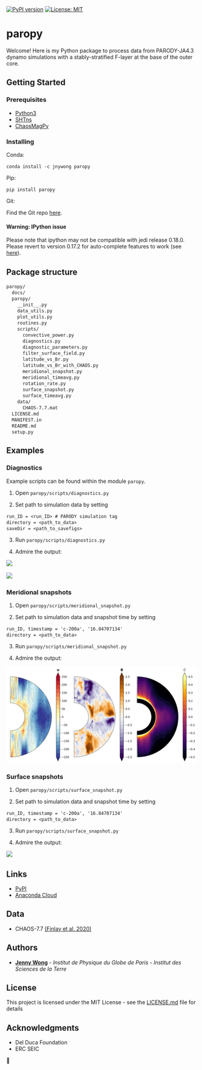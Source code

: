 [![PyPI version](https://badge.fury.io/py/paropy.svg)](https://badge.fury.io/py/paropy)
[![License: MIT](https://img.shields.io/badge/License-MIT-yellow.svg)](https://opensource.org/licenses/MIT)

# paropy

Welcome! Here is my Python package to process data from PARODY-JA4.3 dynamo simulations with a stably-stratified F-layer at the base of the outer core. 

## Getting Started

### Prerequisites
- [Python3](https://www.python.org/)
- [SHTns](https://bitbucket.org/nschaeff/shtns/src/master/)
- [ChaosMagPy](https://github.com/ancklo/ChaosMagPy)

### Installing
Conda:
```
conda install -c jnywong paropy
```

Pip:
```
pip install paropy
```

Git: 

Find the Git repo [here](https://github.com/jnywong/nondim-slurry).

#### Warning: IPython issue
Please note that ipython may not be compatible with jedi release 0.18.0. Please revert to version 0.17.2 for auto-complete features to work (see [here](https://github.com/ipython/ipython/issues/12740)).

## Package structure
```
paropy/
  docs/
  paropy/
    __init__.py
    data_utils.py
    plot_utils.py
    routines.py
    scripts/
      convective_power.py
      diagnostics.py
      diagnostic_parameters.py
      filter_surface_field.py
      latitude_vs_Br.py
      latitude_vs_Br_with_CHAOS.py
      meridional_snapshot.py
      meridional_timeavg.py
      rotation_rate.py
      surface_snapshot.py
      surface_timeavg.py
    data/
      CHAOS-7.7.mat
  LICENSE.md
  MANIFEST.in
  README.md
  setup.py
```

## Examples

### Diagnostics

Example scripts can be found within the module `paropy`.

1. Open `paropy/scripts/diagnostics.py`

2. Set path to simulation data by setting

```
run_ID = <run_ID> # PARODY simulation tag
directory = <path_to_data>
saveDir = <path_to_savefigs>
```

3. Run `paropy/scripts/diagnostics.py`

4. Admire the output:

![](https://raw.githubusercontent.com/jnywong/paropy/master/docs/diag1_test.png)

![](https://raw.githubusercontent.com/jnywong/paropy/master/docs/diag2_test.png)

### Meridional snapshots

1. Open `paropy/scripts/meridional_snapshot.py`

2. Set path to simulation data and snapshot time by setting

```
run_ID, timestamp = 'c-200a', '16.84707134'
directory = <path_to_data>
```

3. Run `paropy/scripts/meridional_snapshot.py`

4. Admire the output:

![](https://raw.githubusercontent.com/jnywong/paropy/master/docs/merid_test.png)

### Surface snapshots

1. Open `paropy/scripts/surface_snapshot.py`

2. Set path to simulation data and snapshot time by setting

```
run_ID, timestamp = 'c-200a', '16.84707134'
directory = <path_to_data>
```

3. Run `paropy/scripts/surface_snapshot.py`

4. Admire the output:

![](https://raw.githubusercontent.com/jnywong/paropy/master/docs/surface_test.png)

## Links

* [PyPI](https://pypi.org/project/paropy/)
* [Anaconda Cloud](https://anaconda.org/jnywong/paropy)

## Data

* CHAOS-7.7 [(Finlay et al. 2020)](http://www.spacecenter.dk/files/magnetic-models/CHAOS-7/CHAOS-7.pdf)

## Authors

* [**Jenny Wong**](https://jnywong.github.io/) - *Institut de Physique du Globe de Paris - Institut des Sciences de la Terre*

## License

This project is licensed under the MIT License - see the [LICENSE.md](LICENSE.md) file for details

## Acknowledgments

* Del Duca Foundation
* ERC SEIC

:tada:
